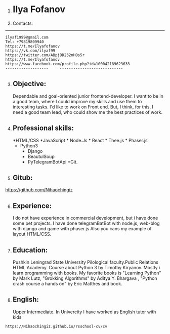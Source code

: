 1.   Ilya Fofanov
     ============
2.  Contacts:
  -------------------     ----------------------------
    ilyaf1999@gmail.com
    Tel: +79819809940
    https://t.me/Ilyafofanov
    https://vk.com/ilyaf99
    https://twitter.com/ABpjBD232nHOs5r
    https://t.me/Ilyafofanov
    https://www.facebook.com/profile.php?id=100042189623633
    -------------------     ----------------------------
3.  Objective:
    ----------
	Dependable and goal-oriented junior frontend-developer. I want to be in a good team, where I could improve my skills and use them to interesting tasks. I'd like to work on Front end. But, I think, for this, I need a good team lead, who could show me the best practices of work.
4.  Professional skills:
    ----------
    *HTML/CSS
    *JavaScript
    	* Node.Js
    	* React
    	* Thee.js
    	* Phaser.js
	* Python3
	    * Django
	    * BeautulSoup
	    * PyTelegramBotApi
	*Git.  
5.  Gitub:
    ----------
https://github.com/Nihaochingiz

6.  Experience:
    ----------
    I do not have experience in commercial development, but i have done some pet projects. I have done telegramBatBot with node.js, web-blog with django and game with phaser.js Also you cans my example of layout HTML/CSS. 
 7. Education:
    ----------
  	Pushkin Leningrad State University
  	Pilological faculty.Public Relations
  	HTML Academy. Course about Python 3 by Timothy Kiryanov. Mostly i learn programming with books. My favorite books is "Learning Python" by Mark Lutz, "Grokking Algorithms" by Aditya Y. Bhargava , "Python crash course a hands on" by Eric Matthes and book.
  8. English:
     ----------
    	Upper Intermediate. 
	In Univercity I have worked as English tutor with kids
  
  
  	https://Nihaochingiz.github.io/rsschool-cv/cv

 
